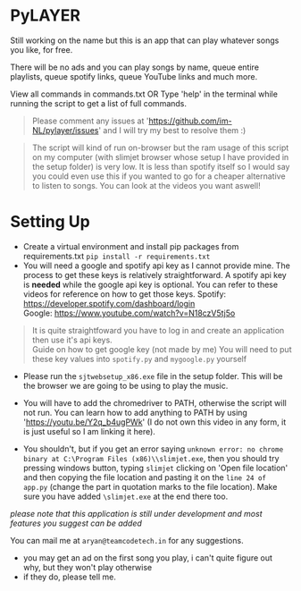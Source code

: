 # PyLAYER

Still working on the name but this is an app that can play whatever songs you like, for free.

There will be no ads and you can play songs by name, queue entire playlists, queue spotify links, 
queue YouTube links and much more. 

View all commands in commands.txt 
OR
Type 'help' in the terminal while running the script to get a list of full commands.

>Please comment any issues at 'https://github.com/im-NL/pylayer/issues' and I will try my best to 
resolve them :)

>The script will kind of run on-browser but the ram usage of this script on my computer (with slimjet browser whose
setup I have provided in the setup folder) is very low. It is less than spotify itself so I would say you could even use 
this if you wanted to go for a cheaper alternative to listen to songs. You can look at the videos you want aswell!

# Setting Up

- Create a virtual environment and install pip packages from requirements.txt `pip install -r requirements.txt`
- You will need a google and spotify api key as I cannot provide mine. The process to get these keys is relatively 
straightforward. A spotify api key is **needed** while the google api key is optional. You can refer to these videos 
for reference on how to get those keys. 
 Spotify: https://developer.spotify.com/dashboard/login<br>
 Google: https://www.youtube.com/watch?v=N18czV5tj5o 
> It is quite straightfoward you have to log in and create an application then use it's api keys.<br>
> Guide on how to get google key (not made by me)
>You will need to put these key values into `spotify.py` and `mygoogle.py` yourself

- Please run the `sjtwebsetup_x86.exe` file in the setup folder. This will be the browser we are going to be using 
to play the music.

- You will have to add the chromedriver to PATH, otherwise the script will not run. You can learn how to add anything to 
PATH by using 'https://youtu.be/Y2q_b4ugPWk' (I do not own this video in any form, it is just useful so I am linking it here).

- You shouldn't, but if you get an error saying `unknown error: no chrome binary at C:\Program Files (x86)\\slimjet.exe`, then you 
should try pressing windows button, typing `slimjet` clicking on 'Open file location' and then copying the file location and pasting it 
on the `line 24 of app.py` (change the part in quotation marks to the file location). Make sure you have added `\slimjet.exe` at the 
end there too.


*please note that this application is still under development and most features you suggest can be added*

You can mail me at `aryan@teamcodetech.in` for any suggestions. 

* you may get an ad on the first song you play, i can't quite figure out why, but they won't play otherwise
* if they do, please tell me.
